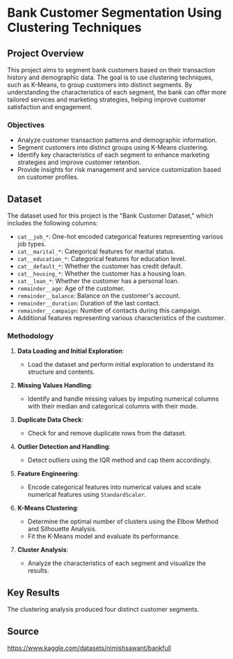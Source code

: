 # Bank Customer Segmentation Using Clustering Techniques

## Project Overview

This project aims to segment bank customers based on their transaction history and demographic data. The goal is to use clustering techniques, such as K-Means, to group customers into distinct segments. By understanding the characteristics of each segment, the bank can offer more tailored services and marketing strategies, helping improve customer satisfaction and engagement.

### Objectives
- Analyze customer transaction patterns and demographic information.
- Segment customers into distinct groups using K-Means clustering.
- Identify key characteristics of each segment to enhance marketing strategies and improve customer retention.
- Provide insights for risk management and service customization based on customer profiles.

## Dataset

The dataset used for this project is the "Bank Customer Dataset," which includes the following columns:

- `cat__job_*`: One-hot encoded categorical features representing various job types.
- `cat__marital_*`: Categorical features for marital status.
- `cat__education_*`: Categorical features for education level.
- `cat__default_*`: Whether the customer has credit default.
- `cat__housing_*`: Whether the customer has a housing loan.
- `cat__loan_*`: Whether the customer has a personal loan.
- `remainder__age`: Age of the customer.
- `remainder__balance`: Balance on the customer's account.
- `remainder__duration`: Duration of the last contact.
- `remainder__campaign`: Number of contacts during this campaign.
- Additional features representing various characteristics of the customer.

### Methodology
1. **Data Loading and Initial Exploration**:
   - Load the dataset and perform initial exploration to understand its structure and contents.

2. **Missing Values Handling**:
   - Identify and handle missing values by imputing numerical columns with their median and categorical columns with their mode.

3. **Duplicate Data Check**:
   - Check for and remove duplicate rows from the dataset.

4. **Outlier Detection and Handling**:
   - Detect outliers using the IQR method and cap them accordingly.

5. **Feature Engineering**:
   - Encode categorical features into numerical values and scale numerical features using `StandardScaler`.

6. **K-Means Clustering**:
   - Determine the optimal number of clusters using the Elbow Method and Silhouette Analysis.
   - Fit the K-Means model and evaluate its performance.

7. **Cluster Analysis**:
   - Analyze the characteristics of each segment and visualize the results.

## Key Results

The clustering analysis produced four distinct customer segments. 

## Source

https://www.kaggle.com/datasets/nimishsawant/bankfull

